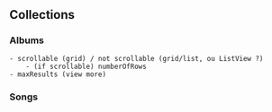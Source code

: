 #

## Collections

### Albums

    - scrollable (grid) / not scrollable (grid/list, ou ListView ?)
    	- (if scrollable) numberOfRows
    - maxResults (view more)

### Songs
